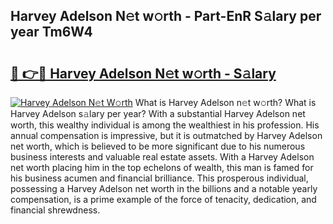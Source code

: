 ## Harvey Adelson N𝚎t w𝚘rth - Part-EnR S𝚊lary per year Tm6W4

# <h2><a href="http://gc4phv.nevu.top/?p=Harvey+Adelson">🔗 👉🔴 Harvey Adelson N𝚎t w𝚘rth - S𝚊lary</a></h2>

[![Harvey Adelson N𝚎t W𝚘rth](https://i.imgur.com/Oavwk0R.jpeg)](http://gc4phv.nevu.top/?p=Harvey+Adelson)
What is Harvey Adelson n𝚎t w𝚘rth? What is Harvey Adelson s𝚊lary per year?
With a substantial Harvey Adelson net worth, this wealthy individual is among the wealthiest in his profession. His annual compensation is impressive, but it is outmatched by Harvey Adelson net worth, which is believed to be more significant due to his numerous business interests and valuable real estate assets. With a Harvey Adelson net worth placing him in the top echelons of wealth, this man is famed for his business acumen and financial brilliance. This prosperous individual, possessing a Harvey Adelson net worth in the billions and a notable yearly compensation, is a prime example of the force of tenacity, dedication, and financial shrewdness.
